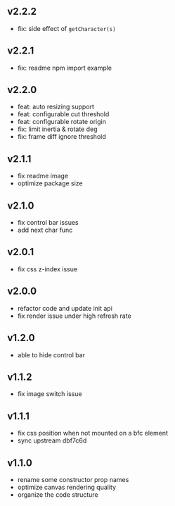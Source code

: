 ## v2.2.2

- fix: side effect of `getCharacter(s)`

## v2.2.1

- fix: readme npm import example

## v2.2.0

- feat: auto resizing support
- feat: configurable cut threshold
- feat: configurable rotate origin
- fix: limit inertia & rotate deg
- fix: frame diff ignore threshold

## v2.1.1

- fix readme image
- optimize package size

## v2.1.0

- fix control bar issues
- add next char func

## v2.0.1

- fix css z-index issue

## v2.0.0

- refactor code and update init api
- fix render issue under high refresh rate

## v1.2.0

- able to hide control bar

## v1.1.2

- fix image switch issue

## v1.1.1

- fix css position when not mounted on a bfc element
- sync upstream dbf7c6d

## v1.1.0

- rename some constructor prop names
- optimize canvas rendering quality
- organize the code structure
